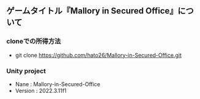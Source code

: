 ## ゲームタイトル『Mallory in Secured Office』について

### cloneでの所得方法
- git clone https://github.com/hato26/Mallory-in-Secured-Office.git

### Unity project
- Nane : Mallory-in-Secured-Office
- Version : 2022.3.11f1
